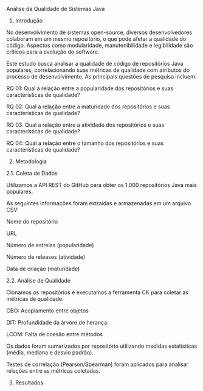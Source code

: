 Análise da Qualidade de Sistemas Java

1. Introdução

No desenvolvimento de sistemas open-source, diversos desenvolvedores colaboram em um mesmo repositório, o que pode afetar a qualidade do código. Aspectos como modularidade, manutenibilidade e legibilidade são críticos para a evolução do software.

Este estudo busca analisar a qualidade de código de repositórios Java populares, correlacionando suas métricas de qualidade com atributos do processo de desenvolvimento. As principais questões de pesquisa incluem:

RQ 01: Qual a relação entre a popularidade dos repositórios e suas características de qualidade?

RQ 02: Qual a relação entre a maturidade dos repositórios e suas características de qualidade?

RQ 03: Qual a relação entre a atividade dos repositórios e suas características de qualidade?

RQ 04: Qual a relação entre o tamanho dos repositórios e suas características de qualidade?

2. Metodologia

2.1. Coleta de Dados

Utilizamos a API REST do GitHub para obter os 1.000 repositórios Java mais populares.

As seguintes informações foram extraídas e armazenadas em um arquivo CSV:

Nome do repositório

URL

Número de estrelas (popularidade)

Número de releases (atividade)

Data de criação (maturidade)

2.2. Análise de Qualidade

Clonamos os repositórios e executamos a ferramenta CK para coletar as métricas de qualidade:

CBO: Acoplamento entre objetos

DIT: Profundidade da árvore de herança

LCOM: Falta de coesão entre métodos

Os dados foram sumarizados por repositório utilizando medidas estatísticas (média, mediana e desvio padrão).

Testes de correlação (Pearson/Spearman) foram aplicados para analisar relações entre as métricas coletadas.

3. Resultados
